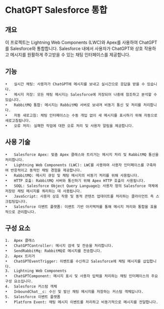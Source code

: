 # ChatGPT Salesforce 통합


## 개요

이 프로젝트는 Lightning Web Components (LWC)와 Apex를 사용하여 ChatGPT를 Salesforce와 통합합니다. Salesforce 내에서 사용자가 ChatGPT와 상호 작용하고 메시지를 원활하게 주고받을 수 있는 채팅 인터페이스를 제공합니다.

## 기능

	•	실시간 채팅: 사용자가 ChatGPT에 메시지를 보내고 실시간으로 응답을 받을 수 있습니다.
	•	메시지 저장: 모든 채팅 메시지는 Salesforce에 저장되어 나중에 참조하고 분석할 수 있습니다.
	•	RabbitMQ 통합: 메시지는 RabbitMQ 서버로 보내져 비동기 통신 및 처리를 처리합니다.
	•	자동 새로고침: 채팅 인터페이스는 수동 개입 없이 새 메시지를 표시하기 위해 자동으로 새로고침됩니다.
	•	오류 처리: 실패한 작업에 대한 오류 처리 및 사용자 알림을 제공합니다.


## 사용 기술

	•	Salesforce Apex: 맞춤 Apex 클래스와 트리거는 메시지 처리 및 RabbitMQ 통신을 처리합니다.
	•	Lightning Web Components (LWC): LWC를 사용하여 사용자 인터페이스를 구축하여 반응적이고 동적인 채팅 경험을 제공합니다.
	•	RabbitMQ: 메시지 큐잉 및 채팅 메시지의 비동기 처리를 위해 사용됩니다.
	•	HTTP 호출: RabbitMQ 서버와 통신하기 위해 Apex HTTP 호출이 사용됩니다.
	•	SOQL: Salesforce Object Query Language는 사용자 정의 Salesforce 객체에 저장된 채팅 메시지를 쿼리하는 데 사용됩니다.
	•	JavaScript: 사용자 상호 작용 및 동적 콘텐츠 업데이트를 처리하는 클라이언트 측 스크립팅입니다.
	•	Salesforce 이벤트 플랫폼: 이벤트 기반 아키텍처를 통해 메시지 처리와 통합을 효율적으로 관리합니다.

 ## 구성 요소
 	1.	Apex 클래스
	•	ChatGPTController: 메시지 검색 및 전송을 처리합니다.
	•	SendRabbitMq: RabbitMQ로 메시지를 전송합니다.
	2.	Apex 트리거
	•	ChatGPTEventTrigger: 이벤트를 수신하고 Salesforce에 채팅 메시지를 삽입합니다.
	3.	Lightning Web Components
	•	ChatGPTComponent: 메시지 표시 및 사용자 입력을 처리하는 채팅 인터페이스의 주요 구성 요소입니다.
	4.	Salesforce 커스텀 객체
	•	InboundChat__c: 수신 및 발신 채팅 메시지를 저장하는 커스텀 객체입니다.
	5.	Salesforce 이벤트 플랫폼
	•	Platform Event: 채팅 메시지 이벤트를 처리하고 비동기적으로 메시지를 전달합니다.
